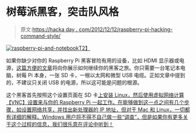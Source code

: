 # 树莓派黑客，突击队风格

> 原文:[https://hacka day . com/2012/12/12/raspberry-pi-hacking-command-style/](https://hackaday.com/2012/12/12/raspberry-pi-hacking-commando-style/)

[![raspberry-pi-and-notebook](../Images/bce7af8b56265729bc83703ab51620f7.png)T2】](http://hackaday.com/?attachment_id=91581)

如果你缺少对你的 Raspberry Pi 黑客冒险有用的设备，比如 HDMI 显示器或电源，[这篇方便的文章](http://interlockroc.org/2012/12/06/raspberry-pi-macgyver/ "Raspberry Pi MacGyver-Style")将向你展示如何继续你的黑客之旅。你只需要一台笔记本电脑，树莓 Pi 本身，一张 SD 卡，一根以太网和微型 USB 电缆。正如文章中提到的，不建议只关闭 USB 的电源，所以这可能是问题的根源。

这个黑客首先按照这个设置页面在 SD 卡[上安装 Linux，然后使用虚拟网络计算【VNC】设置来与你的 Raspberry Pi 一起工作。在能够做到这一点之间有几个步骤，如设置网络共享，并找出新处理器的 IP 地址，但对于 Mac 和 Linux，一切都有详细的解释。Windows 用户将不得不自己做一些“调查”，但是如果你有更多关于这个过程的信息，我们很乐意在评论中听到！](http://elinux.org/RPi_Easy_SD_Card_Setup "Raspberry Pi SD card setup")
